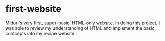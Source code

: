 # first-website
Midori's very first, super-basic, HTML-only website. 
In doing this project, I was able to review my understanding of HTML and implement the basic contcepts into my recipe website. 